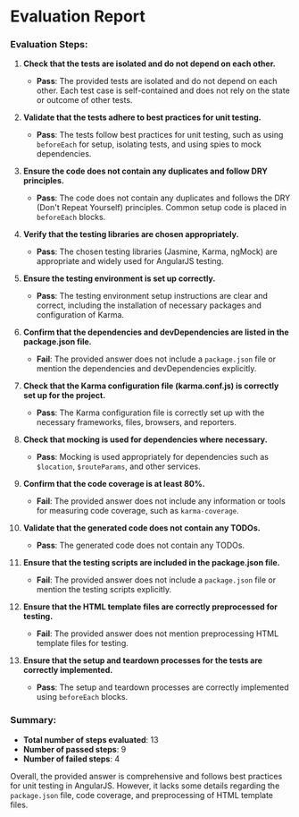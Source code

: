 # Evaluation Report

### Evaluation Steps:

1. **Check that the tests are isolated and do not depend on each other.**
   - **Pass**: The provided tests are isolated and do not depend on each other. Each test case is self-contained and does not rely on the state or outcome of other tests.

2. **Validate that the tests adhere to best practices for unit testing.**
   - **Pass**: The tests follow best practices for unit testing, such as using `beforeEach` for setup, isolating tests, and using spies to mock dependencies.

3. **Ensure the code does not contain any duplicates and follow DRY principles.**
   - **Pass**: The code does not contain any duplicates and follows the DRY (Don't Repeat Yourself) principles. Common setup code is placed in `beforeEach` blocks.

4. **Verify that the testing libraries are chosen appropriately.**
   - **Pass**: The chosen testing libraries (Jasmine, Karma, ngMock) are appropriate and widely used for AngularJS testing.

5. **Ensure the testing environment is set up correctly.**
   - **Pass**: The testing environment setup instructions are clear and correct, including the installation of necessary packages and configuration of Karma.

6. **Confirm that the dependencies and devDependencies are listed in the package.json file.**
   - **Fail**: The provided answer does not include a `package.json` file or mention the dependencies and devDependencies explicitly.

7. **Check that the Karma configuration file (karma.conf.js) is correctly set up for the project.**
   - **Pass**: The Karma configuration file is correctly set up with the necessary frameworks, files, browsers, and reporters.

8. **Check that mocking is used for dependencies where necessary.**
   - **Pass**: Mocking is used appropriately for dependencies such as `$location`, `$routeParams`, and other services.

9. **Confirm that the code coverage is at least 80%.**
   - **Fail**: The provided answer does not include any information or tools for measuring code coverage, such as `karma-coverage`.

10. **Validate that the generated code does not contain any TODOs.**
    - **Pass**: The generated code does not contain any TODOs.

11. **Ensure that the testing scripts are included in the package.json file.**
    - **Fail**: The provided answer does not include a `package.json` file or mention the testing scripts explicitly.

12. **Ensure that the HTML template files are correctly preprocessed for testing.**
    - **Fail**: The provided answer does not mention preprocessing HTML template files for testing.

13. **Ensure that the setup and teardown processes for the tests are correctly implemented.**
    - **Pass**: The setup and teardown processes are correctly implemented using `beforeEach` blocks.

### Summary:

- **Total number of steps evaluated**: 13
- **Number of passed steps**: 9
- **Number of failed steps**: 4

Overall, the provided answer is comprehensive and follows best practices for unit testing in AngularJS. However, it lacks some details regarding the `package.json` file, code coverage, and preprocessing of HTML template files.